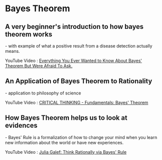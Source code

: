 <h1>Bayes Theorem</h1>

<h2>A very beginner's introduction to how bayes theorem works</h2>
- with example of what a positive result from a disease detection actually means.

YouTube Video : 
[Everything You Ever Wanted to Know About Bayes' Theorem But Were Afraid To Ask.](https://www.youtube.com/watch?v=BcvLAw-JRss)

<h2>An Application of Bayes Theorem to Rationality</h2>
- application to philosophy of science

YouTube Video : 
[CRITICAL THINKING - Fundamentals: Bayes' Theorem](https://www.youtube.com/watch?v=OqmJhPQYRc8)

<h2>How Bayes Theorem helps us to look at evidences</h2>
- Bayes' Rule is a formalization of how to change your mind when you learn new information about the world or have new experiences.

YouTube Video :
[Julia Galef: Think Rationally via Bayes' Rule](https://www.youtube.com/watch?v=NEqHML98RgU)
